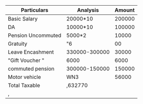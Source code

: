 ﻿Particulars|Analysis|Amount
-|-|-|
Basic Salary|20000*10|200000
DA|10000*10|100000
Pension Uncommuted|5000*2|10000
Gratuity|"6|00|000 - 5|19|230 [wn1]"|80770
Leave Encashment|330000-300000|30000
"Gift Voucher "|6000|6000
commuted pension|300000-150000|150000
Motor vehicle|WN3|56000
Total Taxable|,632770
,|